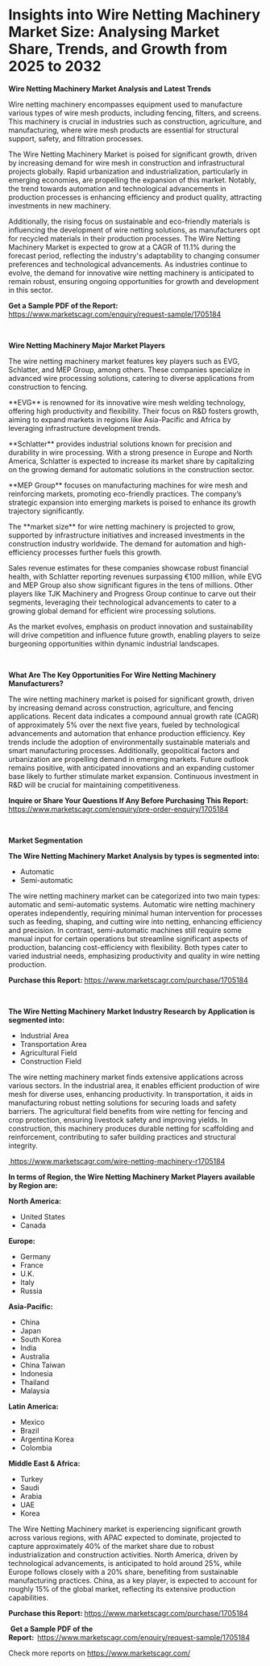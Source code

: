 <p><h1>Insights into Wire Netting Machinery Market Size: Analysing Market Share, Trends, and Growth from 2025 to 2032</h1></p><p><strong>Wire Netting Machinery Market Analysis and Latest Trends</strong></p>
<p><p>Wire netting machinery encompasses equipment used to manufacture various types of wire mesh products, including fencing, filters, and screens. This machinery is crucial in industries such as construction, agriculture, and manufacturing, where wire mesh products are essential for structural support, safety, and filtration processes.</p><p>The Wire Netting Machinery Market is poised for significant growth, driven by increasing demand for wire mesh in construction and infrastructural projects globally. Rapid urbanization and industrialization, particularly in emerging economies, are propelling the expansion of this market. Notably, the trend towards automation and technological advancements in production processes is enhancing efficiency and product quality, attracting investments in new machinery.</p><p>Additionally, the rising focus on sustainable and eco-friendly materials is influencing the development of wire netting solutions, as manufacturers opt for recycled materials in their production processes. The Wire Netting Machinery Market is expected to grow at a CAGR of 11.1% during the forecast period, reflecting the industry's adaptability to changing consumer preferences and technological advancements. As industries continue to evolve, the demand for innovative wire netting machinery is anticipated to remain robust, ensuring ongoing opportunities for growth and development in this sector.</p></p>
<p><strong>Get a Sample PDF of the Report:&nbsp;</strong> <a href="https://www.marketscagr.com/enquiry/request-sample/1705184?utm_campaign=3122&utm_medium=2&utm_source=Github&utm_content=ia&utm_term=27032025&utm_id=wire-netting-machinery">https://www.marketscagr.com/enquiry/request-sample/1705184</a></p>
<p>&nbsp;</p>
<p><strong>Wire Netting Machinery Major Market Players</strong></p>
<p><p>The wire netting machinery market features key players such as EVG, Schlatter, and MEP Group, among others. These companies specialize in advanced wire processing solutions, catering to diverse applications from construction to fencing. </p><p>**EVG** is renowned for its innovative wire mesh welding technology, offering high productivity and flexibility. Their focus on R&D fosters growth, aiming to expand markets in regions like Asia-Pacific and Africa by leveraging infrastructure development trends.</p><p>**Schlatter** provides industrial solutions known for precision and durability in wire processing. With a strong presence in Europe and North America, Schlatter is expected to increase its market share by capitalizing on the growing demand for automatic solutions in the construction sector.</p><p>**MEP Group** focuses on manufacturing machines for wire mesh and reinforcing markets, promoting eco-friendly practices. The company’s strategic expansion into emerging markets is poised to enhance its growth trajectory significantly.</p><p>The **market size** for wire netting machinery is projected to grow, supported by infrastructure initiatives and increased investments in the construction industry worldwide. The demand for automation and high-efficiency processes further fuels this growth.</p><p>Sales revenue estimates for these companies showcase robust financial health, with Schlatter reporting revenues surpassing €100 million, while EVG and MEP Group also show significant figures in the tens of millions. Other players like TJK Machinery and Progress Group continue to carve out their segments, leveraging their technological advancements to cater to a growing global demand for efficient wire processing solutions.</p><p>As the market evolves, emphasis on product innovation and sustainability will drive competition and influence future growth, enabling players to seize burgeoning opportunities within dynamic industrial landscapes.</p></p>
<p>&nbsp;</p>
<p><strong>What Are The Key Opportunities For Wire Netting Machinery Manufacturers?</strong></p>
<p><p>The wire netting machinery market is poised for significant growth, driven by increasing demand across construction, agriculture, and fencing applications. Recent data indicates a compound annual growth rate (CAGR) of approximately 5% over the next five years, fueled by technological advancements and automation that enhance production efficiency. Key trends include the adoption of environmentally sustainable materials and smart manufacturing processes. Additionally, geopolitical factors and urbanization are propelling demand in emerging markets. Future outlook remains positive, with anticipated innovations and an expanding customer base likely to further stimulate market expansion. Continuous investment in R&D will be crucial for maintaining competitiveness.</p></p>
<p><strong>Inquire or Share Your Questions If Any Before Purchasing This Report:</strong> <a href="https://www.marketscagr.com/enquiry/pre-order-enquiry/1705184?utm_campaign=3122&utm_medium=2&utm_source=Github&utm_content=ia&utm_term=27032025&utm_id=wire-netting-machinery">https://www.marketscagr.com/enquiry/pre-order-enquiry/1705184</a></p>
<p>&nbsp;</p>
<p><strong>Market Segmentation</strong></p>
<p><strong>The Wire Netting Machinery Market Analysis by types is segmented into:</strong></p>
<p><ul><li>Automatic</li><li>Semi-automatic</li></ul></p>
<p><p>The wire netting machinery market can be categorized into two main types: automatic and semi-automatic systems. Automatic wire netting machinery operates independently, requiring minimal human intervention for processes such as feeding, shaping, and cutting wire into netting, enhancing efficiency and precision. In contrast, semi-automatic machines still require some manual input for certain operations but streamline significant aspects of production, balancing cost-efficiency with flexibility. Both types cater to varied industrial needs, emphasizing productivity and quality in wire netting production.</p></p>
<p><strong>Purchase this Report:&nbsp;</strong><a href="https://www.marketscagr.com/purchase/1705184?utm_campaign=3122&utm_medium=2&utm_source=Github&utm_content=ia&utm_term=27032025&utm_id=wire-netting-machinery">https://www.marketscagr.com/purchase/1705184</a></p>
<p>&nbsp;</p>
<p><strong>The Wire Netting Machinery Market Industry Research by Application is segmented into:</strong></p>
<p><ul><li>Industrial Area</li><li>Transportation Area</li><li>Agricultural Field</li><li>Construction Field</li></ul></p>
<p><p>The wire netting machinery market finds extensive applications across various sectors. In the industrial area, it enables efficient production of wire mesh for diverse uses, enhancing productivity. In transportation, it aids in manufacturing robust netting solutions for securing loads and safety barriers. The agricultural field benefits from wire netting for fencing and crop protection, ensuring livestock safety and improving yields. In construction, this machinery produces durable netting for scaffolding and reinforcement, contributing to safer building practices and structural integrity.</p></p>
<p><a href="https://www.marketscagr.com/wire-netting-machinery-r1705184?utm_campaign=3122&utm_medium=2&utm_source=Github&utm_content=ia&utm_term=27032025&utm_id=wire-netting-machinery">&nbsp;https://www.marketscagr.com/wire-netting-machinery-r1705184</a></p>
<p><strong>In terms of Region, the Wire Netting Machinery Market Players available by Region are:</strong></p>
<p>
    <p> <strong> North America: </strong>
        <ul>
            <li>United States</li>
            <li>Canada</li>
        </ul>
        </p> 
    <p> <strong> Europe: </strong>
        <ul>
            <li>Germany</li>
            <li>France</li>
            <li>U.K.</li>
            <li>Italy</li>
            <li>Russia</li>
        </ul>
        </p> 
    <p> <strong> Asia-Pacific: </strong>
        <ul>
            <li>China</li>
            <li>Japan</li>
            <li>South Korea</li>
            <li>India</li>
            <li>Australia</li>
            <li>China Taiwan</li>
            <li>Indonesia</li>
            <li>Thailand</li>
            <li>Malaysia</li>
        </ul>
        </p> 
    <p> <strong> Latin America: </strong>
        <ul>
            <li>Mexico</li>
            <li>Brazil</li>
            <li>Argentina Korea</li>
            <li>Colombia</li>
        </ul>
        </p> 
    <p> <strong> Middle East & Africa: </strong>
        <ul>
            <li>Turkey</li>
            <li>Saudi</li>
            <li>Arabia</li>
            <li>UAE</li>
            <li>Korea</li>
        </ul>
    </p>
    </p>
<p><p>The Wire Netting Machinery market is experiencing significant growth across various regions, with APAC expected to dominate, projected to capture approximately 40% of the market share due to robust industrialization and construction activities. North America, driven by technological advancements, is anticipated to hold around 25%, while Europe follows closely with a 20% share, benefiting from sustainable manufacturing practices. China, as a key player, is expected to account for roughly 15% of the global market, reflecting its extensive production capabilities.</p></p>
<p><strong>Purchase this Report: </strong><a href="https://www.marketscagr.com/purchase/1705184?utm_campaign=3122&utm_medium=2&utm_source=Github&utm_content=ia&utm_term=27032025&utm_id=wire-netting-machinery">https://www.marketscagr.com/purchase/1705184</a></p>
<p>&nbsp;<strong>Get a Sample PDF of the Report:&nbsp;&nbsp;</strong><a href="https://www.marketscagr.com/enquiry/request-sample/1705184?utm_campaign=3122&utm_medium=2&utm_source=Github&utm_content=ia&utm_term=27032025&utm_id=wire-netting-machinery">https://www.marketscagr.com/enquiry/request-sample/1705184</a></p>
<p><strong></strong></p>
<p>Check more reports on <a href="https://www.marketscagr.com/?utm_campaign=3122&utm_medium=2&utm_source=Github&utm_content=ia&utm_term=27032025&utm_id=wire-netting-machinery">https://www.marketscagr.com/</a></p>